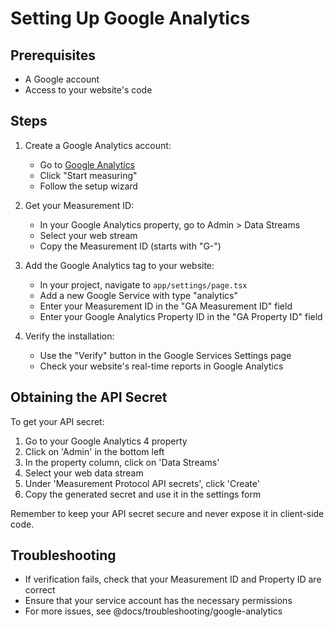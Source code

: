 # Setting Up Google Analytics

## Prerequisites

- A Google account
- Access to your website's code

## Steps

1. Create a Google Analytics account:
   - Go to [Google Analytics](https://analytics.google.com/)
   - Click "Start measuring"
   - Follow the setup wizard

2. Get your Measurement ID:
   - In your Google Analytics property, go to Admin > Data Streams
   - Select your web stream
   - Copy the Measurement ID (starts with "G-")

3. Add the Google Analytics tag to your website:
   - In your project, navigate to `app/settings/page.tsx`
   - Add a new Google Service with type "analytics"
   - Enter your Measurement ID in the "GA Measurement ID" field
   - Enter your Google Analytics Property ID in the "GA Property ID" field

4. Verify the installation:
   - Use the "Verify" button in the Google Services Settings page
   - Check your website's real-time reports in Google Analytics

## Obtaining the API Secret

To get your API secret:

1. Go to your Google Analytics 4 property
2. Click on 'Admin' in the bottom left
3. In the property column, click on 'Data Streams'
4. Select your web data stream
5. Under 'Measurement Protocol API secrets', click 'Create'
6. Copy the generated secret and use it in the settings form

Remember to keep your API secret secure and never expose it in client-side code.

## Troubleshooting

- If verification fails, check that your Measurement ID and Property ID are correct
- Ensure that your service account has the necessary permissions
- For more issues, see @docs/troubleshooting/google-analytics
